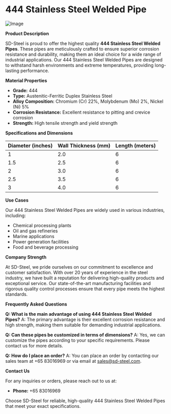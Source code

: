 # 444 Stainless Steel Welded Pipe

![Image](https://github.com/user-attachments/assets/2567258e-e124-4816-932d-1809bd27ef0b)

**Product Description**

SD-Steel is proud to offer the highest quality **444 Stainless Steel Welded Pipes**. These pipes are meticulously crafted to ensure superior corrosion resistance and durability, making them an ideal choice for a wide range of industrial applications. Our 444 Stainless Steel Welded Pipes are designed to withstand harsh environments and extreme temperatures, providing long-lasting performance.

**Material Properties**

- **Grade:** 444
- **Type:** Austenitic-Ferritic Duplex Stainless Steel
- **Alloy Composition:** Chromium (Cr) 22%, Molybdenum (Mo) 2%, Nickel (Ni) 5%
- **Corrosion Resistance:** Excellent resistance to pitting and crevice corrosion
- **Strength:** High tensile strength and yield strength

**Specifications and Dimensions**

| Diameter (inches) | Wall Thickness (mm) | Length (meters) |
|-------------------|---------------------|-----------------|
| 1                 | 2.0                 | 6               |
| 1.5               | 2.5                 | 6               |
| 2                 | 3.0                 | 6               |
| 2.5               | 3.5                 | 6               |
| 3                 | 4.0                 | 6               |

**Use Cases**

Our 444 Stainless Steel Welded Pipes are widely used in various industries, including:
- Chemical processing plants
- Oil and gas refineries
- Marine applications
- Power generation facilities
- Food and beverage processing

**Company Strength**

At SD-Steel, we pride ourselves on our commitment to excellence and customer satisfaction. With over 20 years of experience in the steel industry, we have built a reputation for delivering high-quality products and exceptional service. Our state-of-the-art manufacturing facilities and rigorous quality control processes ensure that every pipe meets the highest standards.

**Frequently Asked Questions**

**Q: What is the main advantage of using 444 Stainless Steel Welded Pipes?**
A: The primary advantage is their excellent corrosion resistance and high strength, making them suitable for demanding industrial applications.

**Q: Can these pipes be customized in terms of dimensions?**
A: Yes, we can customize the pipes according to your specific requirements. Please contact us for more details.

**Q: How do I place an order?**
A: You can place an order by contacting our sales team at +65 83016969 or via email at sales@sd-steel.com.


**Contact Us**

For any inquiries or orders, please reach out to us at:
- **Phone:** +65 83016969


Choose SD-Steel for reliable, high-quality 444 Stainless Steel Welded Pipes that meet your exact specifications.
